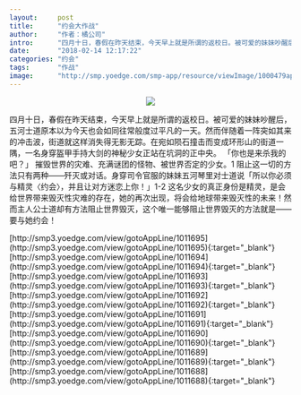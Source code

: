 ```yaml
---
layout:     post
title:      "约会大作战"
author:     "作者：橘公司"
intro:      "四月十日，春假在昨天结束，今天早上就是所谓的返校日。被可爱的妹妹吵醒后，五河士道原本以为今天也会如同往常般度过平凡的一天。然而伴随着一阵突如其来的冲击波，街道就这样消失得无影无踪。在宛如陨石撞击而变成环形山的街道一隅，一名身穿盔甲手持大剑的神秘少女正站在坑洞的正中央。 「你也是来杀我的吧？」 摧毁世界的灾难、充满谜团的怪物、被世界否定的少女。1  阻止这一切的方法只有两种——歼灭或对话。身穿司令官服的妹妹五河琴里对士道说「所以你必须与精灵〈约会〉，并且让对方迷恋上你！」1-2  这名少女的真正身份是精灵，是会给世界带来毁灭性灾难的存在，她的再次出现，将会给地球带来毁灭性的未来！然而主人公士道却有方法阻止世界毁灭，这个唯一能够阻止世界毁灭的方法就是——要与她约会！"
date:       "2018-02-14 12:17:22"
categories: "约会"
tags:       "作战"
image:      "http://smp.yoedge.com/smp-app/resource/viewImage/1000479appline.png"
---
```

<div style="text-align: center">
<p><img src="http://smp.yoedge.com/smp-app/resource/viewImage/1000479appline.png"/></p>
</div>
<p class="post-meta">
<span>四月十日，春假在昨天结束，今天早上就是所谓的返校日。被可爱的妹妹吵醒后，五河士道原本以为今天也会如同往常般度过平凡的一天。然而伴随着一阵突如其来的冲击波，街道就这样消失得无影无踪。在宛如陨石撞击而变成环形山的街道一隅，一名身穿盔甲手持大剑的神秘少女正站在坑洞的正中央。 「你也是来杀我的吧？」 摧毁世界的灾难、充满谜团的怪物、被世界否定的少女。1  阻止这一切的方法只有两种——歼灭或对话。身穿司令官服的妹妹五河琴里对士道说「所以你必须与精灵〈约会〉，并且让对方迷恋上你！」1-2  这名少女的真正身份是精灵，是会给世界带来毁灭性灾难的存在，她的再次出现，将会给地球带来毁灭性的未来！然而主人公士道却有方法阻止世界毁灭，这个唯一能够阻止世界毁灭的方法就是——要与她约会！</span>
</p>
[http://smp3.yoedge.com/view/gotoAppLine/1011695](http://smp3.yoedge.com/view/gotoAppLine/1011695){:target="_blank"}
[http://smp3.yoedge.com/view/gotoAppLine/1011694](http://smp3.yoedge.com/view/gotoAppLine/1011694){:target="_blank"}
[http://smp3.yoedge.com/view/gotoAppLine/1011693](http://smp3.yoedge.com/view/gotoAppLine/1011693){:target="_blank"}
[http://smp3.yoedge.com/view/gotoAppLine/1011692](http://smp3.yoedge.com/view/gotoAppLine/1011692){:target="_blank"}
[http://smp3.yoedge.com/view/gotoAppLine/1011691](http://smp3.yoedge.com/view/gotoAppLine/1011691){:target="_blank"}
[http://smp3.yoedge.com/view/gotoAppLine/1011690](http://smp3.yoedge.com/view/gotoAppLine/1011690){:target="_blank"}
[http://smp3.yoedge.com/view/gotoAppLine/1011689](http://smp3.yoedge.com/view/gotoAppLine/1011689){:target="_blank"}
[http://smp3.yoedge.com/view/gotoAppLine/1011688](http://smp3.yoedge.com/view/gotoAppLine/1011688){:target="_blank"}


